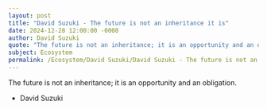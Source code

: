 ```yaml
---
layout: post
title: "David Suzuki - The future is not an inheritance it is"
date: 2024-12-28 12:00:00 -0000
author: David Suzuki
quote: "The future is not an inheritance; it is an opportunity and an obligation."
subject: Ecosystem
permalink: /Ecosystem/David Suzuki/David Suzuki - The future is not an inheritance it is
---
```


The future is not an inheritance; it is an opportunity and an obligation.

- David Suzuki

